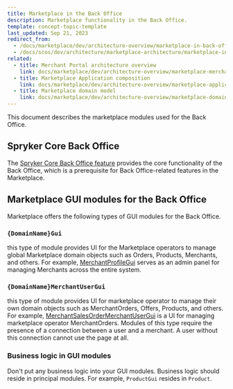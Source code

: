 ```yaml
---
title: Marketplace in the Back Office
description: Marketplace functionality in the Back Office.
template: concept-topic-template
last_updated: Sep 21, 2023
redirect_from:
  - /docs/marketplace/dev/architecture-overview/marketplace-in-back-office.html
  - /docs/scos/dev/architecture/marketplace-architecture/marketplace-in-back-office.html
related:
  - title: Merchant Portal architecture overview
    link: docs/marketplace/dev/architecture-overview/marketplace-merchant-portal-architecture-overview.html
  - title: Marketplace Application composition
    link: docs/marketplace/dev/architecture-overview/marketplace-application-composition.html
  - title: Marketplace domain model
    link: docs/marketplace/dev/architecture-overview/marketplace-domain-model.html
---
```


This document describes the marketplace modules used for the Back Office.

## Spryker Core Back Office

The [Spryker Core Back Office feature](https://github.com/spryker-feature/spryker-core-back-office) provides the core functionality of the Back Office, which is a prerequisite for Back Office-related features in the Marketplace.

## Marketplace GUI modules for the Back Office

Marketplace offers the following types of GUI modules for the Back Office.

### `{DomainName}Gui`

this type of module provides UI for the Marketplace operators to manage global Marketplace domain objects such as Orders, Products, Merchants, and others.
  For example, [MerchantProfileGui](https://github.com/spryker/merchant-profile-gui) serves as an admin panel for managing Merchants across the entire system.

### `{DomainName}MerchantUserGui`

this type of module provides UI for marketplace operator to manage their own domain objects such as MerchantOrders, Offers, Products, and others.
  For example, [MerchantSalesOrderMerchantUserGui](https://github.com/spryker/merchant-sales-order-merchant-user-gui) is a UI for managing marketplace operator MerchantOrders. Modules of this type require the presence of a connection between a user and a merchant.
  A user without this connection cannot use the page at all.

### Business logic in GUI modules

Don't put any business logic into your GUI modules. Business logic should reside in principal modules. For example, `ProductGui` resides in `Product`.
